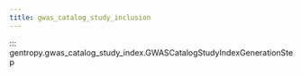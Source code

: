```yaml
---
title: gwas_catalog_study_inclusion
---
```


::: gentropy.gwas_catalog_study_index.GWASCatalogStudyIndexGenerationStep
